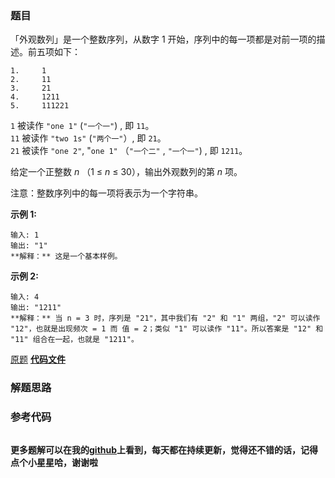 ### 题目
「外观数列」是一个整数序列，从数字 1 开始，序列中的每一项都是对前一项的描述。前五项如下：

    
    
    1.     1
    2.     11
    3.     21
    4.     1211
    5.     111221
    

`1` 被读作  `"one 1"`  (`"一个一"`) , 即 `11`。  
`11` 被读作 `"two 1s"` (`"两个一"`）, 即 `21`。  
`21` 被读作 `"one 2"`,  "`one 1"` （`"一个二"` ,  `"一个一"`) , 即 `1211`。

给定一个正整数 _n_ （1 ≤  _n_  ≤ 30），输出外观数列的第 _n_ 项。

注意：整数序列中的每一项将表示为一个字符串。



**示例  1:**

    
    
    输入: 1
    输出: "1"
    **解释：** 这是一个基本样例。

**示例 2:**

    
    
    输入: 4
    输出: "1211"
    **解释：** 当 n = 3 时，序列是 "21"，其中我们有 "2" 和 "1" 两组，"2" 可以读作 "12"，也就是出现频次 = 1 而 值 = 2；类似 "1" 可以读作 "11"。所以答案是 "12" 和 "11" 组合在一起，也就是 "1211"。

[原题](https://leetcode-cn.com/problems/count-and-say/)    **[代码文件]()**


### 解题思路




### 参考代码

```go


```




**更多题解可以在我的[github](https://github.com/LZH139/leetcode_Go)上看到，每天都在持续更新，觉得还不错的话，记得点个小星星哈，谢谢啦**
